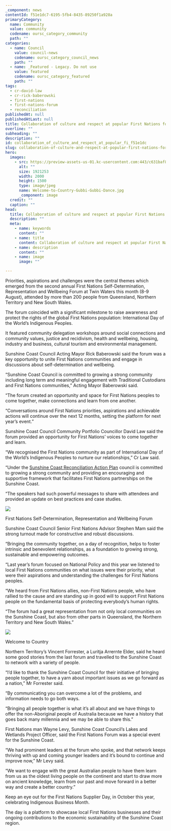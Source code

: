 ```yaml
---
_component: news
contentId: f51e1dc7-6195-5fb4-8435-89250f1a928a
primaryCategory:
  name: Community
  value: community
  codename: oursc_category_community
  path: ""
categories:
  - name: Council
    value: council-news
    codename: oursc_category_council_news
    path: ""
  - name: _Featured - Legacy. Do not use
    value: featured
    codename: oursc_category_featured
    path: ""
tags:
  - cr-david-law
  - cr-rick-baberowski
  - first-nations
  - first-nations-forum
  - reconciliation
publishedAt: null
publishedAtLast: null
title: Collaboration of culture and respect at popular First Nations forum
overline: ""
subheading: ""
description: ""
id: collaboration_of_culture_and_respect_at_popular_fi_f51e1dc
slug: collaboration-of-culture-and-respect-at-popular-first-nations-forum
hero:
  images:
    - src: https://preview-assets-us-01.kc-usercontent.com:443/c631baf8-1b46-001f-580c-d0001b68b4a8/3a1f6da9-ca20-4b1f-89ce-39bb10602d57/Welcome-to-Country-Gubbi-Gubbi-Dance.jpg
      alt: ""
      size: 1921253
      width: 2000
      height: 1500
      type: image/jpeg
      name: Welcome-to-Country-Gubbi-Gubbi-Dance.jpg
      _component: image
  credit: ""
  caption: ""
head:
  title: Collaboration of culture and respect at popular First Nations forum
  description: ""
  meta:
    - name: keywords
      content: ""
    - name: title
      content: Collaboration of culture and respect at popular First Nations forum
    - name: description
      content: ""
    - name: image
      image: ""

---
```

Priorities, aspirations and challenges were the central themes which emerged from the second annual First Nations Self-Determination, Representation and Wellbeing Forum at Twin Waters this month (8-9 August), attended by more than 200 people from Queensland, Northern Territory and New South Wales.

The forum coincided with a significant milestone to raise awareness and protect the rights of the global First Nations population: International Day of the World’s Indigenous Peoples.

It featured community delegation workshops around social connections and community values, justice and recidivism, health and wellbeing, housing, industry and business, cultural tourism and environmental management.

Sunshine Coast Council Acting Mayor Rick Baberowski said the forum was a key opportunity to unite First Nations communities and engage in discussions about self-determination and wellbeing.

“Sunshine Coast Council is committed to growing a strong community including long term and meaningful engagement with Traditional Custodians and First Nations communities,” Acting Mayor Baberowski said.

“The forum created an opportunity and space for First Nations peoples to come together, make connections and learn from one another.

“Conversations around First Nations priorities, aspirations and achievable actions will continue over the next 12 months, setting the platform for next year’s event.”

Sunshine Coast Council Community Portfolio Councillor David Law said the forum provided an opportunity for First Nations’ voices to come together and learn.

“We recognised the First Nations community as part of International Day of the World’s Indigenous Peoples to nurture our relationships,” Cr Law said.

“Under the [Sunshine Coast Reconciliation Action Plan](https://www.sunshinecoast.qld.gov.au/Council/Planning-and-Projects/Council-Plans/Sunshine-Coast-Reconciliation-Action-Plan)
&#x20;council is committed to growing a strong community and providing an encouraging and supportive framework that facilitates First Nations partnerships on the Sunshine Coast.

“The speakers had such powerful messages to share with attendees and provided an update on best practices and case studies.

![](https://preview-assets-us-01.kc-usercontent.com:443/c631baf8-1b46-001f-580c-d0001b68b4a8/bc0f7ed7-4366-4c70-a9e3-5e5df758a38d/First-Nations-Forum-2-1024x768.jpg)

First Nations Self-Determination, Representation and Wellbeing Forum

Sunshine Coast Council Senior First Nations Advisor Stephen Mam said the strong turnout made for constructive and robust discussions.

“Bringing the community together, on a day of recognition, helps to foster intrinsic and benevolent relationships, as a foundation to growing strong, sustainable and empowering outcomes.

“Last year’s forum focused on National Policy and this year we listened to local First Nations communities on what issues were their priority, what were their aspirations and understanding the challenges for First Nations peoples.

“We heard from First Nations allies, non-First Nations people, who have rallied to the cause and are standing up in good will to support First Nations people on the fundamental basis of protecting everybody’s human rights.

“The forum had a great representation from not only local communities on the Sunshine Coast, but also from other parts in Queensland, the Northern Territory and New South Wales.”

![](https://preview-assets-us-01.kc-usercontent.com:443/c631baf8-1b46-001f-580c-d0001b68b4a8/dbe08d8c-6c85-4b6e-89b1-a40210c7ece6/Welcome-to-Country--768x1024.jpg)

Welcome to Country

Northern Territory’s Vincent Forrester, a Luritja Arrernte Elder, said he heard some good stories from the last forum and travelled to the Sunshine Coast to network with a variety of people.

“I’d like to thank the Sunshine Coast Council for their initiative of bringing people together, to have a yarn about important issues as we go forward as a nation,” Mr Forrester said.

“By communicating you can overcome a lot of the problems, and information needs to go both ways.

“Bringing all people together is what it’s all about and we have things to offer the non-Aboriginal people of Australia because we have a history that goes back many millennia and we may be able to share this.”

First Nations man Wayne Levy, Sunshine Coast Council’s Lakes and Wetlands Project Officer, said the First Nations Forum was a special event for the Sunshine Coast.

“We had prominent leaders at the forum who spoke, and that network keeps thriving with up and coming younger leaders and it’s bound to continue and improve now,” Mr Levy said.

“We want to engage with the great Australian people to have them learn from us as the oldest living people on the continent and start to draw more on ancient knowledge, learn from our past and move forward in a better way and create a better country.” 

Keep an eye out for the First Nations Supplier Day, in October this year, celebrating Indigenous Business Month.

The day is a platform to showcase local First Nations businesses and their ongoing contributions to the economic sustainability of the Sunshine Coast region.
